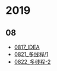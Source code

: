 # 2019

## 08

- [0817_IDEA](2019/08/0817.md)
- [0821_多线程/1](2019/08/0821.md)
- [0822_多线程-2](2019/08/0822.md)

